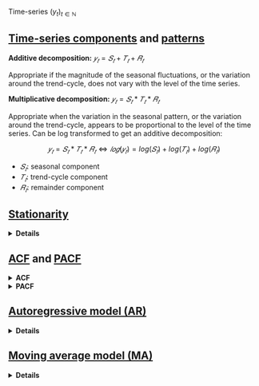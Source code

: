 Time-series $(y_t)_{t \in \mathbb{N}}$


## [Time-series components](https://otexts.com/fpp2/components.html) and [patterns](https://otexts.com/fpp2/tspatterns.html)

**Additive decomposition:**  $𝑦_𝑡 = 𝑆_𝑡 + 𝑇_𝑡 + 𝑅_𝑡$
 
Appropriate if the magnitude of the seasonal fluctuations, or the variation around the trend-cycle, does not vary with the level of the time series.

**Multiplicative decomposition:**  $𝑦_𝑡 = 𝑆_𝑡 * 𝑇_𝑡 * 𝑅_𝑡$
 
Appropriate when the variation in the seasonal pattern, or the variation around the trend-cycle, appears to be proportional to the level of the time series. 
Can be log transformed to get an additive decomposition:

$$𝑦_𝑡 = 𝑆_𝑡 * 𝑇_𝑡 * 𝑅_𝑡 \Leftrightarrow 𝑙𝑜𝑔(𝑦_𝑡) = log(𝑆_𝑡) + log(𝑇_𝑡) + log(𝑅_𝑡)$$
 
- $𝑆_𝑡$: seasonal component
- $𝑇_𝑡$: trend-cycle component
- $𝑅_𝑡$: remainder component


## [Stationarity](https://otexts.com/fpp2/stationarity.html)

<details>
<summary><b>Details</b></summary>

A stationary time series is one whose properties do not depend on the time at which the series is observed:
- constant mean ($\leftrightarrow$ no trend)
- constant standard deviation
- no seasonality

A white noise series is stationary (key property: it's not predictable):
- mean = 0
- constant standard deviation
- correlation between lags is zero

A time-series with cyclic behaviour (but no trend or seasonality) is stationary because the cycles are not of a fixed length, so before we observe the series we cannot be sure where the peaks and troughs of the cycles will be.

**Log-transformation** can help stabilize the variance of a time-series.

**Differencing** can help stabilise the mean of a time-series and eliminate/reduce trend and seasonality. 
The differenced series is the change between consecutive observations $y_t' = y_t - y_{t-1}$
- This can be applied multiple times, or there's also seasonal differencing $y_t' = y_t - y_{t-m}$ for $m \geq 1$.
- If differencing is used, it's important that the differences are interpretable.

How to test for stationarity:
- visually
- global vs. local tests
- ACF: for a stationary time-series, the ACF will drop to zero relatively quickly
- statistical hypothesis tests for stationarity to more objectively determine if differencing is required, such as the *unit root test* or *augmented Dickey-Fuller test*
</details>


## [ACF](https://otexts.com/fpp2/autocorrelation.html) and [PACF](https://otexts.com/fpp2/non-seasonal-arima.html)

<details>
<summary><b>ACF</b></summary>

Complete auto-correlation function, giving auto-correlation values of a series with its lagged values. 
Describes how much the present value of a series is related with its past values. 
A time-series can have components like trend, seasonality, cyclic and residual. 
ACF considers all these components when finding correlations.

--> Used to find the order of the moving average (MA) process
</details>

<details>
<summary><b>PACF</b></summary>

Partial auto-correlation function. 
Instead of finding correlation of present values with all lags like ACF, it finds the correlation of the residual (i.e. what remains after removing effects already explained by earlier lags) with the next lag value. 
Essentially at each time $t$ it calculates the "pure" correlations between $y_t$ and $y_{t-k}$ (for $𝑘 \geq 1$), 
removing any "indirect" effects of the type $𝑦_{𝑡−𝑘} \rightarrow 𝑦_{𝑡−𝑘+1} \rightarrow ... \rightarrow 𝑦_𝑡$ and only considering the "direct" effect $𝑦_{𝑡−𝑘} \rightarrow 𝑦_𝑡$.

The first partial autocorrelation is identical to the first autocorrelation. 
The $𝑘$-th partial autocorrelation coefficient is equal to the estimate of $\phi_𝑘$ in an $AR(𝑘)$ model.

--> Used to find the order of the auto-regressive (AR) process
</details>


## [Autoregressive model (AR)](https://otexts.com/fpp2/AR.html)

<details>
<summary><b>Details</b></summary>

An autoregressive model $AR(𝑝)$ of order $𝑝$ can be written as:

$$𝑦_𝑡 = 𝑐 + \phi_1 𝑦_{t-1} + \phi_2 𝑦_{𝑡−2} + ... + \phi_𝑝 𝑦_{𝑡−𝑝} + \epsilon_𝑡$$
 
where $\epsilon_𝑡$ is white noise. 
Essentially a linear regression with lagged values of the time-series.

Requires the time-series to be stationary.
</details>


## [Moving average model (MA)](https://otexts.com/fpp2/MA.html)

<details>
<summary><b>Details</b></summary>

Rather than using past values of the forecast variable in a regression, a moving average model uses past forecast errors in a regression-like model. 
A moving average model $MA(𝑞)$ of order $𝑞$ can be written as:

$$𝑦_𝑡 = 𝑐 + \epsilon_𝑡 + \theta_1 \epsilon_{𝑡−1} + \theta_2 \epsilon_{𝑡−2} + ... + \theta_𝑞 \epsilon_{𝑡−𝑞}$$
 
where $\epsilon_𝑡$ is white noise. 
Note that we don't actually observe the values $\epsilon_𝑡$, so it's not really a regression in the usual sense. 
Each value of $y_t$ can be thought of as a weighted moving average of the past $𝑞$ forecast errors.

It's possible to write any stationary $AR(𝑝)$ model as a $MA(\inf)$ model. 
For example for an $AR(1)$ model:

$$\begin{aligned}#
𝑦_𝑡 &= \phi_1 𝑦_{𝑡−1} + \epsilon_𝑡
    &= \phi_1 ( \phi_1 𝑦_{𝑡−1} + \epsilon_{𝑡−1} ) + \epsilon_t
    &= \phi_1^2 𝑦_{𝑡−1} + \phi_1 \epsilon_{𝑡−1} + \epsilon_𝑡 ... 
    &= \epsilon_𝑡 + \phi_1 \epsilon_{𝑡−1} + \phi_1^2 \epsilon_{𝑡−2} + \phi_1^3 \epsilon_{𝑡−3} + ...
\end{aligned}$$
 
The reverse holds under some constraints on the MA parameters, in which case the MA model is called **invertible**.
</details>

